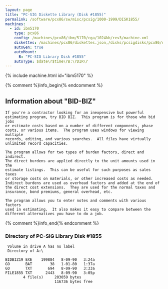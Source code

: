 ```yaml
---
layout: page
title: "PC-SIG Diskette Library (Disk #1855)"
permalink: /software/pcx86/sw/misc/pcsig/1000-1999/DISK1855/
machines:
  - id: ibm5170
    type: pcx86
    config: /machines/pcx86/ibm/5170/cga/1024kb/rev3/machine.xml
    diskettes: /machines/pcx86/diskettes.json,/disks/pcsigdisks/pcx86/diskettes.json
    autoGen: true
    autoMount:
      B: "PC-SIG Library Disk #1855"
    autoType: $date\r$time\rB:\rDIR\r
---
```


{% include machine.html id="ibm5170" %}

{% comment %}info_begin{% endcomment %}

## Information about "BID-BIZ"

    If you're a contractor looking for an inexpensive but powerful
    estimating program, try BID BIZ.  This program is for those who bid jobs
    or estimate costs based on a number of different components, phase
    costs, or various items.  The program uses windows for viewing multiple
    records, editing, and various searches.  All files have virtually
    unlimited record capacities.
    
    The program allows for two types of burden factors, direct and indirect.
    The direct burdens are applied directly to the unit amounts used in the
    estimate listings.  This can be useful for such purposes as sales taxes
    or storage costs on materials, or other increased costs as needed.
    Indirect burdens are used as overhead factors and added at the end of
    the direct cost extensions.  They are used for the normal taxes and
    insurance, bond premiums, general overhead, etc.
    
    The program allows you to enter notes and comments with various factors
    used in estimating.  It also makes it easy to compare between the
    different alternatives you have to do a job.
{% comment %}info_end{% endcomment %}


### Directory of PC-SIG Library Disk #1855

     Volume in drive A has no label
     Directory of A:\

    BIDBIZ19 EXE    199884   8-09-90   3:24a
    GO       BAT        38   1-01-80   1:37a
    GO       TXT       694   8-09-90   3:33a
    FILE1855 TXT      2443   8-09-90   3:05p
            4 file(s)     203059 bytes
                          116736 bytes free
